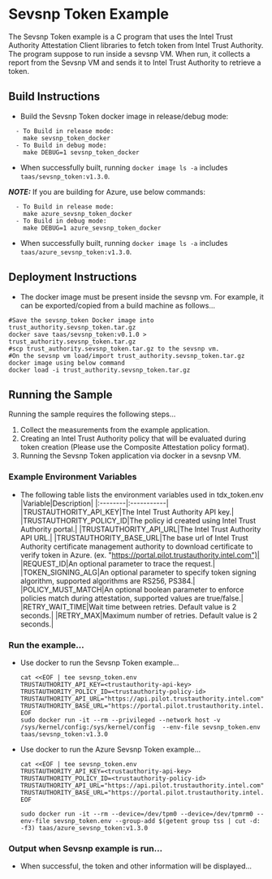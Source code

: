 # Sevsnp Token Example
The Sevsnp Token example is a C program that uses the Intel Trust Authority Attestation Client libraries
to fetch token from Intel Trust Authority. The program suppose to run inside a sevsnp VM.  When run, 
it collects a report from the Sevsnp VM and sends it to Intel Trust Authority to retrieve a token. 

## Build Instructions
- Build the Sevsnp Token docker image in release/debug mode:
```shell
  - To Build in release mode:  
	make sevsnp_token_docker
  - To Build in debug mode:  
	make DEBUG=1 sevsnp_token_docker
```
- When successfully built, running `docker image ls -a` includes `taas/sevsnp_token:v1.3.0`.

**_NOTE:_** If you are building for Azure, use below commands:
```shell
  - To Build in release mode:
	make azure_sevsnp_token_docker
  - To Build in debug mode:
	make DEBUG=1 azure_sevsnp_token_docker
```
- When successfully built, running `docker image ls -a` includes `taas/azure_sevsnp_token:v1.3.0`.

## Deployment Instructions
- The docker image must be present inside the sevsnp vm.  For example, it can be exported/copied 
from a build machine as follows...
```shell
#Save the sevsnp_token Docker image into trust_authority.sevsnp_token.tar.gz
docker save taas/sevsnp_token:v0.1.0 > trust_authority.sevsnp_token.tar.gz
#scp trust_authority.sevsnp_token.tar.gz to the sevsnp vm.
#On the sevsnp vm load/import trust_authority.sevsnp_token.tar.gz docker image using below command
docker load -i trust_authority.sevsnp_token.tar.gz
``` 

## Running the Sample
Running the sample requires the following steps...
1. Collect the measurements from the example application.
2. Creating an Intel Trust Authority policy that will be evaluated during token creation (Please use the Composite Attestation policy format).
3. Running the Sevsnp Token application via docker in a sevsnp VM.

### Example Environment Variables
- The following table lists the environment variables used in tdx_token.env
    |Variable|Description|
    |:--------|:-----------|
    |TRUSTAUTHORITY_API_KEY|The Intel Trust Authority API key.|
    |TRUSTAUTHORITY_POLICY_ID|The policy id created using Intel Trust Authority portal.|
    |TRUSTAUTHORITY_API_URL|The Intel Trust Authority API URL.| 
    |TRUSTAUTHORITY_BASE_URL|The base url of Intel Trust Authority certificate management authority to download certificate to verify token in Azure. (ex. "https://portal.pilot.trustauthority.intel.com")|
    |REQUEST_ID|An optional parameter to trace the request.|
    |TOKEN_SIGNING_ALG|An optional parameter to specify token signing algorithm, supported algorithms are RS256, PS384.|
    |POLICY_MUST_MATCH|An optional boolean parameter to enforce policies match during attestation, supported values are true/false.|
    |RETRY_WAIT_TIME|Wait time between retries. Default value is 2 seconds.|
    |RETRY_MAX|Maximum number of retries. Default value is 2 seconds.|
    

### Run the example...
- Use docker to run the Sevsnp Token example...
    ```
    cat <<EOF | tee sevsnp_token.env
    TRUSTAUTHORITY_API_KEY=<trustauthority-api-key>
    TRUSTAUTHORITY_POLICY_ID=<trustauthority-policy-id>
    TRUSTAUTHORITY_API_URL="https://api.pilot.trustauthority.intel.com"
    TRUSTAUTHORITY_BASE_URL="https://portal.pilot.trustauthority.intel.com"
    EOF
    sudo docker run -it --rm --privileged --network host -v /sys/kernel/config:/sys/kernel/config  --env-file sevsnp_token.env taas/sevsnp_token:v1.3.0
    ```

- Use docker to run the Azure Sevsnp Token example...
    ```
    cat <<EOF | tee sevsnp_token.env
    TRUSTAUTHORITY_API_KEY=<trustauthority-api-key>
    TRUSTAUTHORITY_POLICY_ID=<trustauthority-policy-id>
    TRUSTAUTHORITY_API_URL="https://api.pilot.trustauthority.intel.com"
    TRUSTAUTHORITY_BASE_URL="https://portal.pilot.trustauthority.intel.com"
    EOF

    sudo docker run -it --rm --device=/dev/tpm0 --device=/dev/tpmrm0 --env-file sevsnp_token.env --group-add $(getent group tss | cut -d: -f3) taas/azure_sevsnp_token:v1.3.0
    ```

### Output when Sevsnp example is run...
- When successful, the token and other information will be displayed...